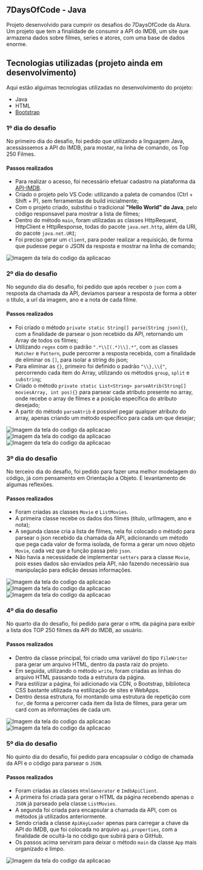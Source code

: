 ## 7DaysOfCode - Java

Projeto desenvolvido para cumprir os desafios do 7DaysOfCode da Alura. Um projeto que tem a finalidade de consumir a API do IMDB, um site que armazena dados sobre filmes, series e atores, com uma base de dados enorme.

## Tecnologias utilizadas (projeto ainda em desenvolvimento)

Aqui estão alguimas tecnologias utilizadas no desenvolvimento do projeto:

- Java
- HTML
- [Bootstrap](https://getbootstrap.com/)

### 1º dia do desafio

No primeiro dia do desafio, foi pedido que utilizando a linguagem Java, acessássemos a API do IMDB, para mostar, na linha de comando, os Top 250 Filmes.

#### Passos realizados
- Para realizar o acesso, foi necessário efetuar cadastro na plataforma da [API-IMDB](https://imdb-api.com/api).
- Criado o projeto pelo VS Code: utilizando a paleta de comandos (Ctrl + Shift + P), sem ferramentas de build inicialmente;
- Com o projeto criado, substitui o tradicional **"Hello World" do Java**, pelo código responsavel para mostrar a lista de filmes;
- Dentro do método `main`, foram utilizadas as classes HttpRequest, HttpClient e HttpResponse, todas do pacote `java.net.http`, além da URI, do pacote `java.net.URI`;
- Foi preciso gerar um `client`, para poder realizar a requisição, de forma que pudesse pegar o JSON da resposta e mostrar na linha de comando;

![Imagem da tela do codigo da aplicacao](assets/filmes-java-dia-1.png)

### 2º dia do desafio

No segundo dia do desafio, foi pedido que após receber o `json` com a resposta da chamada da API, devíamos parsear a resposta de forma a obter o título, a url da imagem, ano e a nota de cada filme.

#### Passos realizados
- Foi criado o método `private static String[] parse(String json){}`, com a finalidade de parsear o json recebido da API, retornando um Array de todos os filmes;
- Utilizando `regex` com o padrão `".*\\[(.*)\\].*"`, com as classes `Matcher` e `Pattern`, pude percorrer a resposta recebida, com a finalidade de eliminar os `[]`, para isolar a string do json;
- Para eliminar as `{}`, primeiro foi definido o padrão `"\\},\\{"`, percorrendo cada item do Array, utilizando os métodos `group`, `split` e `substring`;
- Criado o método `private static List<String> parseAtrib(String[] moviesArray, int pos){}` para parsear cada atributo presente no array, onde recebe o array de filmes e a posição específica do atributo desejado;
- A partir do método `parseAtrib` é possível pegar qualquer atributo do array, apenas criando um método específico para cada um que desejar;


![Imagem da tela do codigo da aplicacao](assets/filmes-java-dia-2-0.png)
![Imagem da tela do codigo da aplicacao](assets/filmes-java-dia-2-1.png)
![Imagem da tela do codigo da aplicacao](assets/filmes-java-dia-2-2.png)


### 3º dia do desafio

No terceiro dia do desafio, foi pedido para fazer uma melhor modelagem do código, já com pensamento em Orientação a Objeto. E levantamento de algumas reflexões.

#### Passos realizados
- Foram criadas as classes `Movie` e `ListMovies`.
- A primeira classe recebe os dados dos filmes (título, urlImagem, ano e nota);
- A segunda classe cria a lista de filmes, nela foi colocado o método para parsear o json recebido da chamada da API, adicionando um método que pega cada valor de forma isolada, de forma a gerar um novo objeto `Movie`, cada vez que a função passa pelo `json`.
- Não havia a necessidade de implementar `setters` para a classe `Movie`, pois esses dados são enviados pela API, não fazendo necessário sua manipulação para edição dessas informações.

![Imagem da tela do codigo da aplicacao](assets/filmes-java-dia-3-0.png)
![Imagem da tela do codigo da aplicacao](assets/filmes-java-dia-3-1.png)
![Imagem da tela do codigo da aplicacao](assets/filmes-java-dia-3-2.png)


### 4º dia do desafio

No quarto dia do desafio, foi pedido para gerar o `HTML` da página para exibir a lista dos TOP 250 filmes da API do IMDB, ao usuário.

#### Passos realizados
- Dentro da classe principal, foi criado uma variável do tipo `FileWriter` para gerar um arquivo HTML, dentro da pasta raiz do projeto.
- Em seguida, utilizando o método `write`, foram criadas as linhas do arquivo HTML passando toda a estrutura da página.
- Para estilizar a página, foi adicionado via CDN, o Bootstrap, biblioteca CSS bastante utilizada na estilização de sites e WebApps.
- Dentro dessa estrutura, foi montando uma estrutura de repetição com `for`, de forma a percorrer cada item da lista de filmes, para gerar um card com as informações de cada um.


![Imagem da tela do codigo da aplicacao](assets/filmes-java-dia-4-1.png)
![Imagem da tela do codigo da aplicacao](assets/filmes-java-dia-4-0.png)


### 5º dia do desafio

No quinto dia do desafio, foi pedido para encapsular o código de chamada da API e o código para parsear o `JSON`.

#### Passos realizados
- Foram criadas as classes `HtmlGenerator` e `ImdbApiClient`.
- A primeira foi criada para gerar o HTML da página recebendo apenas o `JSON` já parseado pela classe `ListMovies`.
- A segunda foi criada para encapsular a chamada da API, com os métodos já utilizados anteriormente.
- Sendo criada a classe `ApiKeyLoader` apenas para carregar a chave da API do IMDB, que foi colocada no arquivo `api.properties`, com a finalidade de ocultá-la no código que subirá para o GitHub.
- Os passos acima serviram para deixar o método `main` da classe `App` mais organizado e limpo.

![Imagem da tela do codigo da aplicacao](assets/filmes-java-dia-5-0.png)
